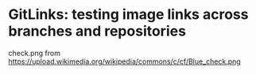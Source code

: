 # GitLinks: testing image links across branches and repositories

check.png from https://upload.wikimedia.org/wikipedia/commons/c/cf/Blue_check.png